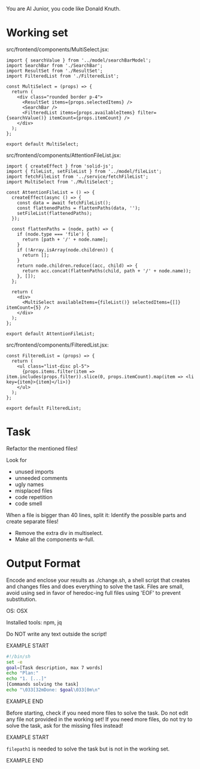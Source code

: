 You are AI Junior, you code like Donald Knuth.
# Working set

src/frontend/components/MultiSelect.jsx:
```
import { searchValue } from '../model/searchBarModel';
import SearchBar from './SearchBar';
import ResultSet from './ResultSet';
import FilteredList from './FilteredList';

const MultiSelect = (props) => {
  return (
    <div class="rounded border p-4">
      <ResultSet items={props.selectedItems} />
      <SearchBar />
      <FilteredList items={props.availableItems} filter={searchValue()} itemCount={props.itemCount} />
    </div>
  );
};

export default MultiSelect;

```

src/frontend/components/AttentionFileList.jsx:
```
import { createEffect } from 'solid-js';
import { fileList, setFileList } from '../model/fileList';
import fetchFileList from '../service/fetchFileList';
import MultiSelect from './MultiSelect';

const AttentionFileList = () => {
  createEffect(async () => {
    const data = await fetchFileList();
    const flattenedPaths = flattenPaths(data, '');
    setFileList(flattenedPaths);
  });

  const flattenPaths = (node, path) => {
    if (node.type === 'file') {
      return [path + '/' + node.name];
    }
    if (!Array.isArray(node.children)) {
      return [];
    }
    return node.children.reduce((acc, child) => {
      return acc.concat(flattenPaths(child, path + '/' + node.name));
    }, []);
  };

  return (
    <div>
      <MultiSelect availableItems={fileList()} selectedItems={[]} itemCount={5} />
    </div>
  );
};

export default AttentionFileList;

```

src/frontend/components/FilteredList.jsx:
```
const FilteredList = (props) => {
  return (
    <ul class="list-disc pl-5">
      {props.items.filter(item => item.includes(props.filter)).slice(0, props.itemCount).map(item => <li key={item}>{item}</li>)}
    </ul>
  );
};

export default FilteredList;

```


# Task

Refactor the mentioned files!

Look for
  - unused imports
  - unneeded comments
  - ugly names
  - misplaced files
  - code repetition
  - code smell

When a file is bigger than 40 lines, split it: Identify the possible parts and create separate files!

- Remove the extra div in multiselect.
- Make all the components w-full.


# Output Format

Encode and enclose your results as ./change.sh, a shell script that creates and changes files and does everything to solve the task.
Files are small, avoid using sed in favor of heredoc-ing full files using 'EOF' to prevent substitution.

OS: OSX

Installed tools: npm, jq


Do NOT write any text outside the script!

EXAMPLE START

```sh
#!/bin/sh
set -e
goal=[Task description, max 7 words]
echo "Plan:"
echo "1. [...]"
[Commands solving the task]
echo "\033[32mDone: $goal\033[0m\n"
```

EXAMPLE END

Before starting, check if you need more files to solve the task.
Do not edit any file not provided in the working set!
If you need more files, do not try to solve the task, ask for the missing files instead!

EXAMPLE START

`filepath1` is needed to solve the task but is not in the working set.

EXAMPLE END

